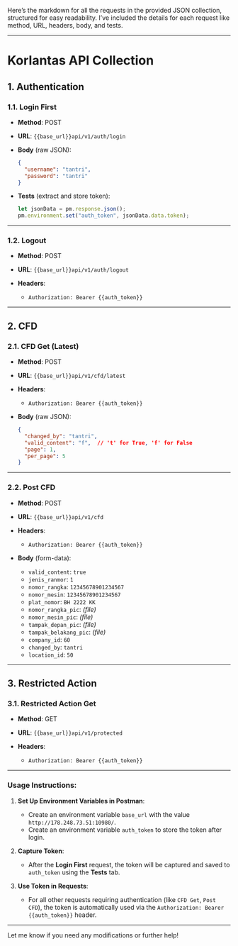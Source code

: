 Here’s the markdown for all the requests in the provided JSON collection, structured for easy readability. I’ve included the details for each request like method, URL, headers, body, and tests.

---

# Korlantas API Collection

## 1. **Authentication**

### 1.1. **Login First**

* **Method**: POST
* **URL**: `{{base_url}}api/v1/auth/login`
* **Body** (raw JSON):

  ```json
  {
    "username": "tantri",
    "password": "tantri"
  }
  ```
* **Tests** (extract and store token):

  ```javascript
  let jsonData = pm.response.json();
  pm.environment.set("auth_token", jsonData.data.token);
  ```

---

### 1.2. **Logout**

* **Method**: POST
* **URL**: `{{base_url}}api/v1/auth/logout`
* **Headers**:

  * `Authorization: Bearer {{auth_token}}`

---

## 2. **CFD**

### 2.1. **CFD Get (Latest)**

* **Method**: POST
* **URL**: `{{base_url}}api/v1/cfd/latest`
* **Headers**:

  * `Authorization: Bearer {{auth_token}}`
* **Body** (raw JSON):

  ```json
  {
    "changed_by": "tantri",
    "valid_content": "f",  // 't' for True, 'f' for False
    "page": 1,
    "per_page": 5
  }
  ```

---

### 2.2. **Post CFD**

* **Method**: POST
* **URL**: `{{base_url}}api/v1/cfd`
* **Headers**:

  * `Authorization: Bearer {{auth_token}}`
* **Body** (form-data):

  * `valid_content`: `true`
  * `jenis_ranmor`: `1`
  * `nomor_rangka`: `12345678901234567`
  * `nomor_mesin`: `12345678901234567`
  * `plat_nomor`: `BH 2222 KK`
  * `nomor_rangka_pic`: *(file)*
  * `nomor_mesin_pic`: *(file)*
  * `tampak_depan_pic`: *(file)*
  * `tampak_belakang_pic`: *(file)*
  * `company_id`: `60`
  * `changed_by`: `tantri`
  * `location_id`: `50`

---

## 3. **Restricted Action**

### 3.1. **Restricted Action Get**

* **Method**: GET
* **URL**: `{{base_url}}api/v1/protected`
* **Headers**:

  * `Authorization: Bearer {{auth_token}}`

---

### Usage Instructions:

1. **Set Up Environment Variables in Postman**:

   * Create an environment variable `base_url` with the value `http://178.248.73.51:10980/`.
   * Create an environment variable `auth_token` to store the token after login.

2. **Capture Token**:

   * After the **Login First** request, the token will be captured and saved to `auth_token` using the **Tests** tab.

3. **Use Token in Requests**:

   * For all other requests requiring authentication (like `CFD Get`, `Post CFD`), the token is automatically used via the `Authorization: Bearer {{auth_token}}` header.

---

Let me know if you need any modifications or further help!
